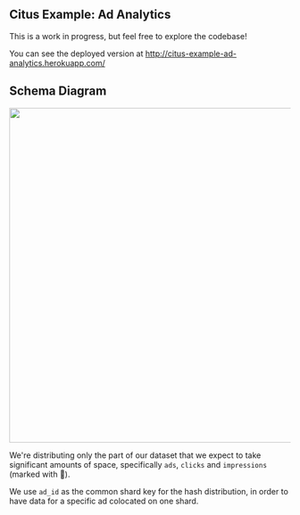 ## Citus Example: Ad Analytics

This is a work in progress, but feel free to explore the codebase!

You can see the deployed version at http://citus-example-ad-analytics.herokuapp.com/

## Schema Diagram

<img src="http://cl.ly/0n3G0Q453p1X/schema_diagram.png" width="600" />

We're distributing only the part of our dataset that we expect to take significant amounts of space, specifically
`ads`, `clicks` and `impressions` (marked with 🦄).

We use `ad_id` as the common shard key for the hash distribution, in order to have data for a specific ad colocated on one shard.
